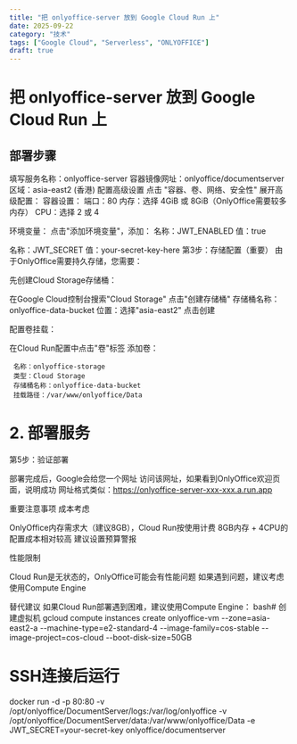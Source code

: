 ```yaml
---
title: "把 onlyoffice-server 放到 Google Cloud Run 上"
date: 2025-09-22
category: "技术"
tags: ["Google Cloud", "Serverless", "ONLYOFFICE"]
draft: true
---
```


# 把 onlyoffice-server 放到 Google Cloud Run 上

## 部署步骤

填写服务名称：onlyoffice-server
容器镜像网址：onlyoffice/documentserver
区域：asia-east2 (香港)
配置高级设置
点击 "容器、卷、网络、安全性" 展开高级配置：
容器设置：
端口：80
内存：选择 4GiB 或 8GiB（OnlyOffice需要较多内存）
CPU：选择 2 或 4

环境变量：
点击"添加环境变量"，添加：
名称：JWT\_ENABLED
值：true

名称：JWT\_SECRET
值：your-secret-key-here
第3步：存储配置（重要）
由于OnlyOffice需要持久存储，您需要：

先创建Cloud Storage存储桶：

在Google Cloud控制台搜索"Cloud Storage"
点击"创建存储桶"
存储桶名称：onlyoffice-data-bucket
位置：选择"asia-east2"
点击创建

配置卷挂载：

在Cloud Run配置中点击"卷"标签
添加卷：

```
 名称：onlyoffice-storage
 类型：Cloud Storage
 存储桶名称：onlyoffice-data-bucket
 挂载路径：/var/www/onlyoffice/Data
```

# 2\. 部署服务

第5步：验证部署

部署完成后，Google会给您一个网址
访问该网址，如果看到OnlyOffice欢迎页面，说明成功
网址格式类似：https://onlyoffice-server-xxx-xxx.a.run.app

重要注意事项
成本考虑

OnlyOffice内存需求大（建议8GB），Cloud Run按使用计费
8GB内存 + 4CPU的配置成本相对较高
建议设置预算警报

性能限制

Cloud Run是无状态的，OnlyOffice可能会有性能问题
如果遇到问题，建议考虑使用Compute Engine

替代建议
如果Cloud Run部署遇到困难，建议使用Compute Engine：
bash# 创建虚拟机
gcloud compute instances create onlyoffice-vm --zone=asia-east2-a --machine-type=e2-standard-4 --image-family=cos-stable --image-project=cos-cloud --boot-disk-size=50GB

# SSH连接后运行

docker run -d -p 80:80 -v /opt/onlyoffice/DocumentServer/logs:/var/log/onlyoffice -v /opt/onlyoffice/DocumentServer/data:/var/www/onlyoffice/Data -e JWT\_SECRET=your-secret-key onlyoffice/documentserver